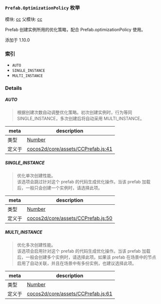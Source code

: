 ### `Prefab.OptimizationPolicy` 枚举



模块: [cc](../modules/cc.md)
父模块: [cc](../modules/cc.md)


Prefab 创建实例所用的优化策略，配合 Prefab.optimizationPolicy 使用。

添加于 1.10.0

### 索引
  - `AUTO`
  - `SINGLE_INSTANCE`
  - `MULTI_INSTANCE`

### Details


##### AUTO

> 根据创建次数自动调整优化策略。初次创建实例时，行为等同 SINGLE_INSTANCE，多次创建后将自动采用 MULTI_INSTANCE。

| meta | description |
|------|-------------|
| 类型 | <a href="https://developer.mozilla.org/en/JavaScript/Reference/Global_Objects/Number" class="crosslink external" target="_blank">Number</a> |
| 定义于 | [cocos2d/core/assets/CCPrefab.js:41](https://github.com/cocos-creator/engine/blob/9546fb0f9c421d190e0aba7645402156498449ea/cocos2d/core/assets/CCPrefab.js#L41) |



##### SINGLE_INSTANCE

> 优化单次创建性能。<br>
该选项会跳过针对这个 prefab 的代码生成优化操作。当该 prefab 加载后，一般只会创建一个实例时，请选择此项。

| meta | description |
|------|-------------|
| 类型 | <a href="https://developer.mozilla.org/en/JavaScript/Reference/Global_Objects/Number" class="crosslink external" target="_blank">Number</a> |
| 定义于 | [cocos2d/core/assets/CCPrefab.js:50](https://github.com/cocos-creator/engine/blob/9546fb0f9c421d190e0aba7645402156498449ea/cocos2d/core/assets/CCPrefab.js#L50) |



##### MULTI_INSTANCE

> 优化多次创建性能。<br>
该选项会启用针对这个 prefab 的代码生成优化操作。当该 prefab 加载后，一般会创建多个实例时，请选择此项。如果该 prefab 在场景中的节点启用了自动关联，并且在场景中有多份实例，也建议选择此项。

| meta | description |
|------|-------------|
| 类型 | <a href="https://developer.mozilla.org/en/JavaScript/Reference/Global_Objects/Number" class="crosslink external" target="_blank">Number</a> |
| 定义于 | [cocos2d/core/assets/CCPrefab.js:61](https://github.com/cocos-creator/engine/blob/9546fb0f9c421d190e0aba7645402156498449ea/cocos2d/core/assets/CCPrefab.js#L61) |


